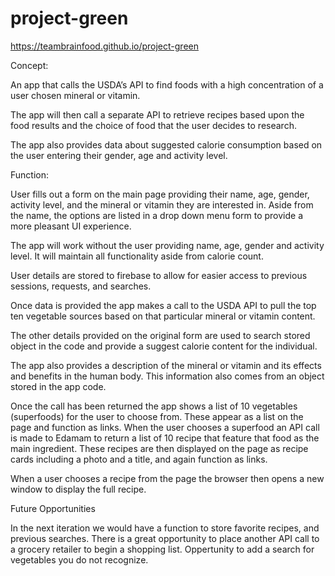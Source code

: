 # project-green

https://teambrainfood.github.io/project-green

Concept:

An app that calls the USDA’s API to find foods with a high concentration of a user chosen mineral or vitamin.

The app will then call a separate API to retrieve recipes based upon the food results and the choice of food that the user decides to research.

The app also provides data about suggested calorie consumption based on the user entering their gender, age and activity level. 


Function:

User fills out a form on the main page providing their name, age, gender, activity level, and the mineral or vitamin they are interested in. Aside from the name, the options are listed in a drop down menu form to provide a more pleasant UI experience.

The app will work without the user providing name, age, gender and activity level. It will maintain all functionality aside from calorie count.

User details are stored to firebase to allow for easier access to previous sessions, requests, and searches.

Once data is provided the app makes a call to the USDA API to pull the top ten vegetable sources based on that particular mineral or vitamin content. 

The other details provided on the original form are used to search stored object in the code and provide a suggest calorie content for the individual. 

The app also provides a description of the mineral or vitamin and its effects and benefits in the human body. This information also comes from an object stored in the app code.

Once the call has been returned the app shows a list of 10 vegetables (superfoods) for the user to choose from. These appear as a list on the page and function as links. When the user chooses a superfood an API call is made to Edamam to return a list of 10 recipe that feature that food as the main ingredient. These recipes are then displayed on the page as recipe cards including a photo and a title, and again function as links. 

When a user chooses a recipe from the page the browser then opens a new window to display the full recipe. 


Future Opportunities 

In the next iteration we would have a function to store favorite recipes, and previous searches. There is a great opportunity to place another API call to a grocery retailer to begin a shopping list.
Oppertunity to add a search for vegetables you do not recognize.

